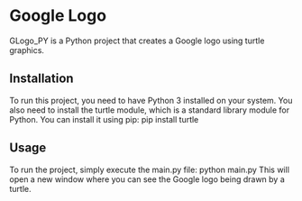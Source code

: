 # Google Logo
GLogo_PY is a Python project that creates a Google logo using turtle graphics.

## Installation
To run this project, you need to have Python 3 installed on your system. You also need to install the turtle module, which is a standard library module for Python. You can install it using pip:
pip install turtle

## Usage
To run the project, simply execute the main.py file: 
python main.py
This will open a new window where you can see the Google logo being drawn by a turtle.
